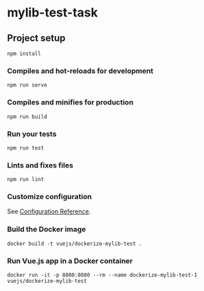 # mylib-test-task

## Project setup
```
npm install
```

### Compiles and hot-reloads for development
```
npm run serve
```

### Compiles and minifies for production
```
npm run build
```

### Run your tests
```
npm run test
```

### Lints and fixes files
```
npm run lint
```

### Customize configuration
See [Configuration Reference](https://cli.vuejs.org/config/).

### Build the Docker image
```
docker build -t vuejs/dockerize-mylib-test .
```

### Run Vue.js app in a Docker container
```
docker run -it -p 8080:8080 --rm --name dockerize-mylib-test-1 vuejs/dockerize-mylib-test
```